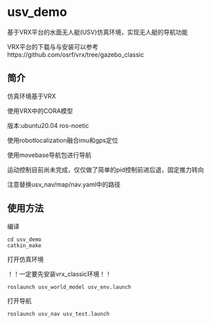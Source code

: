 # usv_demo
基于VRX平台的水面无人艇(USV)仿真环境，实现无人艇的导航功能

VRX平台的下载与与安装可以参考https://github.com/osrf/vrx/tree/gazebo_classic

## 简介
仿真环境基于VRX

使用VRX中的CORA模型

版本:ubuntu20.04 ros-noetic


使用robotlocalization融合imu和gps定位

使用movebase导航包进行导航

运动控制目前尚未完成，仅仅做了简单的pid控制前进后退，固定推力转向

注意替换usv_nav/map/nav.yaml中的路径

## 使用方法

编译
```
cd usv_demo
catkin_make
```
打开仿真环境

！！一定要先安装vrx_classic环境！！
```
roslaunch usv_world_model usv_env.launch
```
打开导航
```
roslaunch usv_nav usv_test.launch
```
